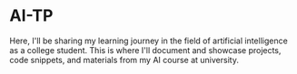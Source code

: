 # AI-TP
Here, I'll be sharing my learning journey in the field of artificial intelligence as a college student. This is where I'll document and showcase projects, code snippets, and materials from my AI course at university. 
